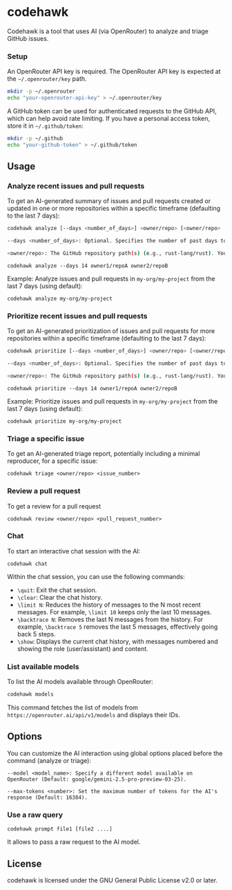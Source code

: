 # codehawk

Codehawk is a tool that uses AI (via OpenRouter) to analyze and triage GitHub issues.

### Setup

An OpenRouter API key is required. The OpenRouter API key is expected
at the `~/.openrouter/key` path.

```bash
mkdir -p ~/.openrouter
echo "your-openrouter-api-key" > ~/.openrouter/key
```

A GitHub token can be used for authenticated requests to the GitHub API,
which can help avoid rate limiting. If you have a personal access token,
store it in `~/.github/token`:

```bash
mkdir -p ~/.github
echo "your-github-token" > ~/.github/token
```


## Usage

### Analyze recent issues and pull requests

To get an AI-generated summary of issues and pull requests created or updated in one or
more repositories within a specific timeframe (defaulting to the last 7 days):

```bash
codehawk analyze [--days <number_of_days>] <owner/repo> [<owner/repo> ...]

--days <number_of_days>: Optional. Specifies the number of past days to fetch issues and pull requests from. Defaults to 7.

<owner/repo>: The GitHub repository path(s) (e.g., rust-lang/rust). You can specify multiple repositories.
```

```
codehawk analyze --days 14 owner1/repoA owner2/repoB
```

Example: Analyze issues and pull requests in `my-org/my-project` from the last 7 days (using default):

```
codehawk analyze my-org/my-project
```

### Prioritize recent issues and pull requests

To get an AI-generated prioritization of issues and pull requests for more repositories within a specific timeframe (defaulting to the last 7 days):

```bash
codehawk prioritize [--days <number_of_days>] <owner/repo> [<owner/repo> ...]

--days <number_of_days>: Optional. Specifies the number of past days to fetch issues and pull requests from. Defaults to 7.

<owner/repo>: The GitHub repository path(s) (e.g., rust-lang/rust). You can specify multiple repositories.
```

```
codehawk prioritize --days 14 owner1/repoA owner2/repoB
```

Example: Prioritize issues and pull requests in `my-org/my-project` from the last 7 days (using default):

```
codehawk prioritize my-org/my-project
```

### Triage a specific issue
To get an AI-generated triage report, potentially including a minimal reproducer, for a specific issue:

```
codehawk triage <owner/repo> <issue_number>
```

### Review a pull request
To get a review for a pull request

```
codehawk review <owner/repo> <pull_request_number>
```

### Chat

To start an interactive chat session with the AI:

```
codehawk chat
```

Within the chat session, you can use the following commands:
*   `\quit`: Exit the chat session.
*   `\clear`: Clear the chat history.
*   `\limit N`: Reduces the history of messages to the N most recent messages. For example, `\limit 10` keeps only the last 10 messages.
*   `\backtrace N`: Removes the last N messages from the history. For example, `\backtrace 5` removes the last 5 messages, effectively going back 5 steps.
*   `\show`: Displays the current chat history, with messages numbered and showing the role (user/assistant) and content.

### List available models

To list the AI models available through OpenRouter:

```bash
codehawk models
```

This command fetches the list of models from `https://openrouter.ai/api/v1/models` and displays their IDs.

## Options
You can customize the AI interaction using global options placed before the command (analyze or triage):

```
--model <model_name>: Specify a different model available on OpenRouter (Default: google/gemini-2.5-pro-preview-03-25).

--max-tokens <number>: Set the maximum number of tokens for the AI's response (Default: 16384).
```

### Use a raw query

```
codehawk prompt file1 [file2 ....]
```

It allows to pass a raw request to the AI model.

## License
codehawk is licensed under the GNU General Public License v2.0 or later.